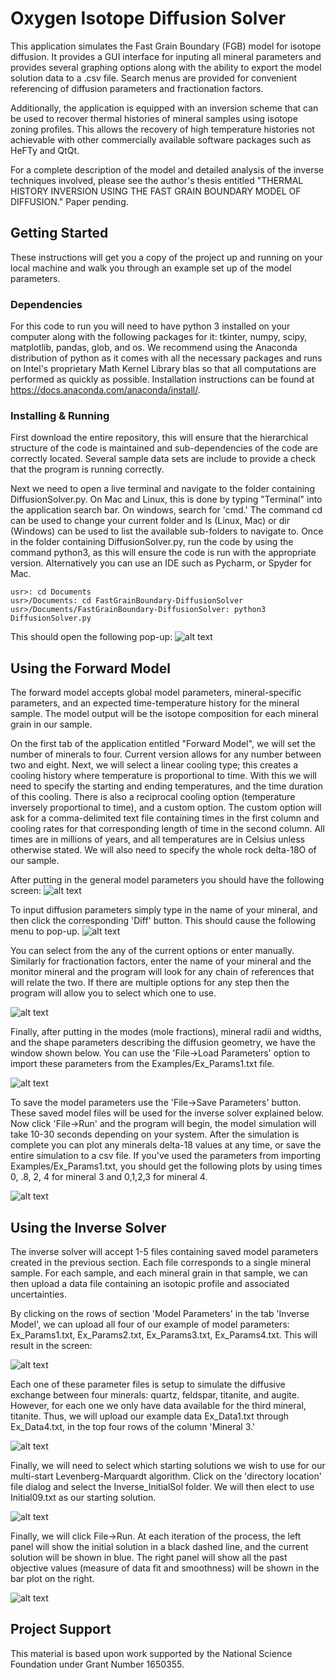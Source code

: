 # Oxygen Isotope Diffusion Solver

This application simulates the Fast Grain Boundary (FGB) model for isotope diffusion. It provides a GUI interface for inputing all mineral parameters and provides several graphing options along with the ability to export the model solution data to a .csv file. Search menus are provided for convenient referencing of diffusion parameters and fractionation factors. 

Additionally, the application is equipped with an inversion scheme that can be used to recover thermal histories of mineral samples using isotope zoning profiles. This allows the recovery of high temperature histories not achievable with other commercially available software packages such as HeFTy and QtQt.

For a complete description of the model and detailed analysis of the inverse techniques involved, please see the author's thesis entitled "THERMAL HISTORY INVERSION USING THE FAST GRAIN BOUNDARY MODEL OF DIFFUSION." Paper pending.


## Getting Started

These instructions will get you a copy of the project up and running on your local machine and walk you through an example set up of the model parameters.

### Dependencies

For this code to run you will need to have python 3 installed on your computer along with the following packages for it: tkinter, numpy, scipy, matplotlib, pandas, glob, and os. We recommend using the Anaconda distribution of python as it comes with all the necessary packages and runs on Intel's proprietary Math Kernel Library blas so that all computations are performed as quickly as possible. Installation instructions can be found at https://docs.anaconda.com/anaconda/install/.

### Installing & Running

First download the entire repository, this will ensure that the hierarchical structure of the code is maintained and sub-dependencies of the code are correctly located. Several sample data sets are include to provide a check that the program is running correctly.

Next we need to open a live terminal and navigate to the folder containing DiffusionSolver.py. On Mac and Linux, this is done by typing "Terminal" into the application search bar. On windows, search for 'cmd.' The command cd can be used to change your current folder and ls (Linux, Mac) or dir (Windows) can be used to list the available sub-folders to navigate to. Once in the folder containing DiffusionSolver.py, run the code by using the command python3, as this will ensure the code is run with the appropriate version. Alternatively you can use an IDE such as Pycharm, or Spyder for Mac.

```
usr>: cd Documents
usr>/Documents: cd FastGrainBoundary-DiffusionSolver
usr>/Documents/FastGrainBoundary-DiffusionSolver: python3 DiffusionSolver.py
```
This should open the following pop-up:
![alt text](Screenshots/Screen01-maingui.png "")

## Using the Forward Model 
The forward model accepts global model parameters, mineral-specific parameters, and an expected time-temperature history for the mineral sample. The model output will be the isotope composition for each mineral grain in our sample.

On the first tab of the application entitled "Forward Model", we will set the number of minerals to four. Current version allows for any number between two and eight. Next, we will select a linear cooling type; this creates a cooling history where temperature is proportional to time. With this we will need to specify the starting and ending temperatures, and the time duration of this cooling. There is also a reciprocal cooling option (temperature inversely proportional to time), and a custom option. The custom option will ask for a comma-delimited text file containing times in the first column and cooling rates for that corresponding length of time in the second column. All times are in millions of years, and all temperatures are in Celsius unless otherwise stated. We will also need to specify the whole rock delta-18O of our sample.

After putting in the general model parameters you should have the following screen:
![alt text](Screenshots/Screen02-mainparams.png "")

To input diffusion parameters simply type in the name of your mineral, and then click the corresponding 'Diff' button. This should cause the following menu to pop-up. 
![alt text](Screenshots/Screen03-diffusion.png "")

You can select from the any of the current options or enter manually. Similarly for fractionation factors, enter the name of your mineral and the monitor mineral and the program will look for any chain of references that will relate the two. If there are multiple options for any step then the program will allow you to select which one to use.

![alt text](Screenshots/Screen04-frac.png "")

Finally, after putting in the modes (mole fractions), mineral radii and widths, and the shape parameters describing the diffusion geometry, we have the window shown below. You can use the 'File->Load Parameters' option to import these parameters from the Examples/Ex_Params1.txt file. 

![alt text](Screenshots/Screen05-allparams.png "")

To save the model parameters use the 'File->Save Parameters' button. These saved model files will be used for the inverse solver explained below. Now click 'File->Run' and the program will begin, the model simulation will take 10-30 seconds depending on your system. After the simulation is complete you can plot any minerals delta-18 values at any time, or save the entire simulation to a csv file. If you've used the parameters from importing Examples/Ex_Params1.txt, you should get the following plots by using times 0, .8, 2, 4 for mineral 3 and 0,1,2,3 for mineral 4.

![alt text](Screenshots/Screen06-modeloutput.png "")


## Using the Inverse Solver
The inverse solver will accept 1-5 files containing saved model parameters created in the previous section. Each file corresponds to a single mineral sample. For each sample, and each mineral grain in that sample, we can then upload a data file containing an isotopic profile and associated uncertainties.

By clicking on the rows of section 'Model Parameters' in the tab 'Inverse Model', we can upload all four of our example of model parameters: Ex_Params1.txt, Ex_Params2.txt, Ex_Params3.txt, Ex_Params4.txt. This will result in the screen:

![alt text](Screenshots/Screen07-invparams.png "")

Each one of these parameter files is setup to simulate the diffusive exchange between four minerals: quartz, feldspar, titanite, and augite. However, for each one we only have data available for the third mineral, titanite. Thus, we will upload our example data Ex_Data1.txt through Ex_Data4.txt, in the top four rows of the column 'Mineral 3.' 

![alt text](Screenshots/Screen08-invdata.png "")

Finally, we will need to select which starting solutions we wish to use for our multi-start Levenberg-Marquardt algorithm. Click on the 'directory location' file dialog and select the Inverse_InitialSol folder. We will then elect to use Initial09.txt as our starting solution.

![alt text](Screenshots/Screen09-invinitial.png "")

Finally, we will click File->Run. At each iteration of the process, the left panel will show the initial solution in a black dashed line, and the current solution will be shown in blue. The right panel will show all the past objective values (measure of data fit and smoothness) will be shown in the bar plot on the right.

![alt text](Screenshots/Screen10-invdialog.png "")

## Project Support
This material is based upon work supported by the National Science Foundation under Grant Number 1650355.


